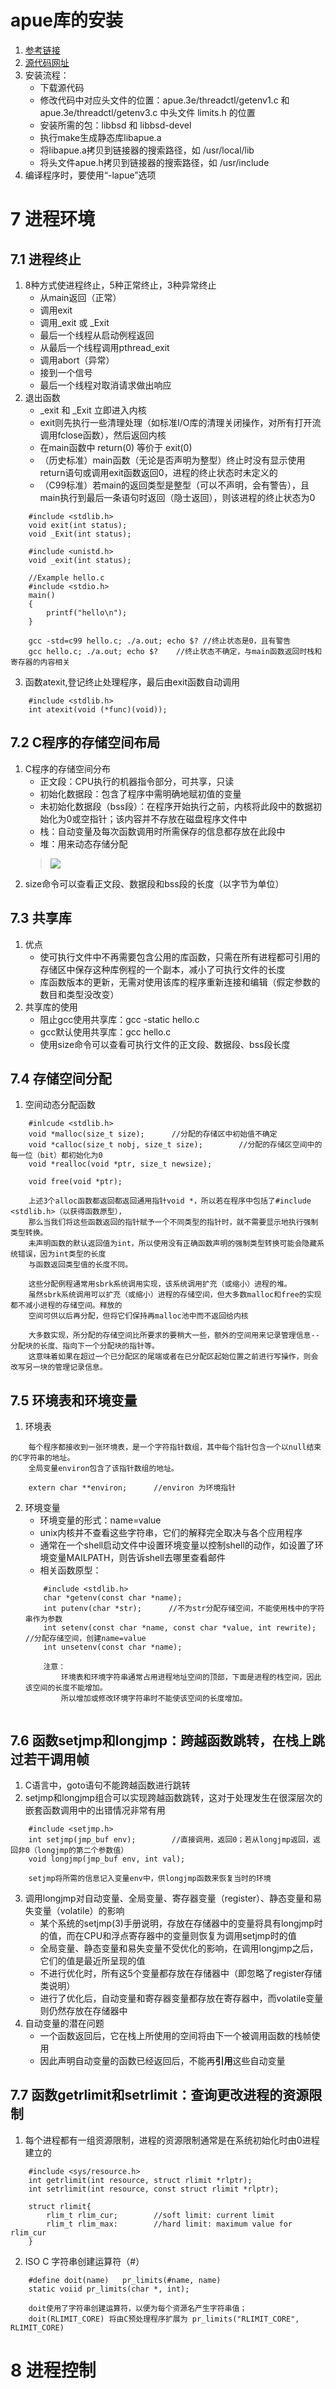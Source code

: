# apue库的安装
1. [参考链接](https://www.cnblogs.com/cherishry/p/6294549.html)
2. [源代码网址](http://www.apuebook.com/code3e.html)
3. 安装流程：
    - 下载源代码
    - 修改代码中对应头文件的位置：apue.3e/threadctl/getenv1.c 和 apue.3e/threadctl/getenv3.c 中头文件 limits.h 的位置
    - 安装所需的包：libbsd 和 libbsd-devel
    - 执行make生成静态库libapue.a
    - 将libapue.a拷贝到链接器的搜索路径，如 /usr/local/lib
    - 将头文件apue.h拷贝到链接器的搜索路径，如 /usr/include 
4. 编译程序时，要使用“-lapue”选项

# 7 进程环境
## 7.1 进程终止
1. 8种方式使进程终止，5种正常终止，3种异常终止
    - 从main返回（正常）
    - 调用exit
    - 调用_exit 或 _Exit
    - 最后一个线程从启动例程返回
    - 从最后一个线程调用pthread_exit
    - 调用abort（异常）
    - 接到一个信号
    - 最后一个线程对取消请求做出响应
2. 退出函数
    - _exit 和 _Exit 立即进入内核
    - exit则先执行一些清理处理（如标准I/O库的清理关闭操作，对所有打开流调用fclose函数），然后返回内核
    - 在main函数中 return(0) 等价于 exit(0)
    - （历史标准）main函数（无论是否声明为整型）终止时没有显示使用return语句或调用exit函数返回0，进程的终止状态时未定义的
    - （C99标准）若main的返回类型是整型（可以不声明，会有警告），且main执行到最后一条语句时返回（隐士返回），则该进程的终止状态为0
```
    #include <stdlib.h>
    void exit(int status);  
    void _Exit(int status);

    #include <unistd.h>
    void _exit(int status);

    //Example hello.c
    #include <stdio.h>
    main()
    {
        printf("hello\n");
    }

    gcc -std=c99 hello.c; ./a.out; echo $? //终止状态是0，且有警告
    gcc hello.c; ./a.out; echo $?    //终止状态不确定，与main函数返回时栈和寄存器的内容相关
```
3. 函数atexit,登记终止处理程序，最后由exit函数自动调用
```
    #include <stdlib.h>
    int atexit(void (*func)(void));
```

## 7.2 C程序的存储空间布局
1. C程序的存储空间分布
    - 正文段：CPU执行的机器指令部分，可共享，只读
    - 初始化数据段：包含了程序中需明确地赋初值的变量
    - 未初始化数据段（bss段）：在程序开始执行之前，内核将此段中的数据初始化为0或空指针；该内容并不存放在磁盘程序文件中
    - 栈：自动变量及每次函数调用时所需保存的信息都存放在此段中
    - 堆：用来动态存储分配
    > ![](../Tool/Picture/C_memory.png)
2. size命令可以查看正文段、数据段和bss段的长度（以字节为单位）

## 7.3 共享库
1. 优点
    - 使可执行文件中不再需要包含公用的库函数，只需在所有进程都可引用的存储区中保存这种库例程的一个副本，减小了可执行文件的长度
    - 库函数版本的更新，无需对使用该库的程序重新连接和编辑（假定参数的数目和类型没改变）
2. 共享库的使用
    - 阻止gcc使用共享库：gcc -static hello.c
    - gcc默认使用共享库：gcc hello.c
    - 使用size命令可以查看可执行文件的正文段、数据段、bss段长度

## 7.4 存储空间分配
1. 空间动态分配函数
```
    #inlcude <stdlib.h>
    void *malloc(size_t size);      //分配的存储区中初始值不确定
    void *calloc(size_t nobj, size_t size);        //分配的存储区空间中的每一位（bit）都初始化为0
    void *realloc(void *ptr, size_t newsize);

    void free(void *ptr);

    上述3个alloc函数都返回都返回通用指针void *，所以若在程序中包括了#include <stdlib.h>（以获得函数原型），
    那么当我们将这些函数返回的指针赋予一个不同类型的指针时，就不需要显示地执行强制类型转换。
    未声明函数的默认返回值为int，所以使用没有正确函数声明的强制类型转换可能会隐藏系统错误，因为int类型的长度
    与函数返回类型值的长度不同。

    这些分配例程通常用sbrk系统调用实现，该系统调用扩充（或缩小）进程的堆。
    虽然sbrk系统调用可以扩充（或缩小）进程的存储空间，但大多数malloc和free的实现都不减小进程的存储空间。释放的
    空间可供以后再分配，但将它们保持再malloc池中而不返回给内核

    大多数实现，所分配的存储空间比所要求的要稍大一些，额外的空间用来记录管理信息--分配块的长度、指向下一个分配块的指针等。
    这意味着如果在超过一个已分配区的尾端或者在已分配区起始位置之前进行写操作，则会改写另一块的管理记录信息。
```

## 7.5 环境表和环境变量
1. 环境表
```
    每个程序都接收到一张环境表，是一个字符指针数组，其中每个指针包含一个以null结束的C字符串的地址。
    全局变量environ包含了该指针数组的地址。

    extern char **environ;      //environ 为环境指针
```
2. 环境变量
    - 环境变量的形式：name=value
    - unix内核并不查看这些字符串，它们的解释完全取决与各个应用程序
    - 通常在一个shell启动文件中设置环境变量以控制shell的动作，如设置了环境变量MAILPATH，则告诉shell去哪里查看邮件
    - 相关函数原型：
    ```
        #include <stdlib.h>
        char *getenv(const char *name);
        int putenv(char *str);      //不为str分配存储空间，不能使用栈中的字符串作为参数
        int setenv(const char *name, const char *value, int rewrite);       //分配存储空间，创建name=value
        int unsetenv(const char *name);

        注意：
            环境表和环境字符串通常占用进程地址空间的顶部，下面是进程的栈空间，因此该空间的长度不能增加。
            所以增加或修改环境字符串时不能使该空间的长度增加。
        
    ```

## 7.6 函数setjmp和longjmp：跨越函数跳转，在栈上跳过若干调用帧
1. C语言中，goto语句不能跨越函数进行跳转
2. setjmp和longjmp组合可以实现跨越函数跳转，这对于处理发生在很深层次的嵌套函数调用中的出错情况非常有用
```
    #include <setjmp.h>
    int setjmp(jmp_buf env);        //直接调用，返回0；若从longjmp返回，返回非0（longjmp的第二个参数值）
    void longjmp(jmp_buf env, int val);

    setjmp将所需的信息记入变量env中，供longjmp函数来恢复当时的环境
```
3. 调用longjmp对自动变量、全局变量、寄存器变量（register）、静态变量和易失变量（volatile）的影响
    - 某个系统的setjmp(3)手册说明，存放在存储器中的变量将具有longjmp时的值，而在CPU和浮点寄存器中的变量则恢复为调用setjmp时的值
    - 全局变量、静态变量和易失变量不受优化的影响，在调用longjmp之后，它们的值是最近所呈现的值
    - 不进行优化时，所有这5个变量都存放在存储器中（即忽略了register存储类说明）
    - 进行了优化后，自动变量和寄存器变量都存放在寄存器中，而volatile变量则仍然存放在存储器中
4. 自动变量的潜在问题
    - 一个函数返回后，它在栈上所使用的空间将由下一个被调用函数的栈帧使用
    - 因此声明自动变量的函数已经返回后，不能再**引用**这些自动变量

## 7.7 函数getrlimit和setrlimit：查询更改进程的资源限制
1. 每个进程都有一组资源限制，进程的资源限制通常是在系统初始化时由0进程建立的
``` 
    #include <sys/resource.h>
    int getrlimit(int resource, struct rlimit *rlptr);
    int setrlimit(int resource, const struct rlimit *rlptr);

    struct rlimit{
        rlim_t rlim_cur;        //soft limit: current limit
        rlim_t rlim_max:        //hard limit: maximum value for rlim_cur
    }
```
2. ISO C 字符串创建运算符（#）
```
    #define doit(name)   pr_limits(#name, name)
    static voiid pr_limits(char *, int);
    
    doit使用了字符串创建运算符，以便为每个资源名产生字符串值；
    doit(RLIMIT_CORE) 将由C预处理程序扩展为 pr_limits("RLIMIT_CORE", RLIMIT_CORE)
```

# 8 进程控制
## 
